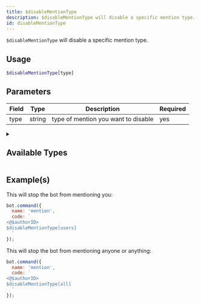 ```yaml
---
title: $disableMentionType 
description: $disableMentionType will disable a specific mention type.
id: disableMentionType
---
```


`$disableMentionType` will disable a specific mention type.

## Usage

```php
$disableMentionType[type]
```

## Parameters 


| Field     | Type    | Description                                        | Required |
|-----------|---------|----------------------------------------------------|----------|
| type      | string  | type of mention you want to disable                | yes      |


<details>
  <summary> <h2> Available Types </h2></summary>

| Type      | Description                                        |
|-----------|----------------------------------------------------|
| everyone      | `@everyone` and `@here` mentions                |
| users      | all user mentions                |
| roles      | all role mentions               |
| all      | everything listed above                |
 
</details>

## Example(s)

This will stop the bot from mentioning you:

```javascript
bot.command({
  name: 'mention',
  code: `
<@$authorID>
$disableMentionType[users] 
  `
});
```

This will stop the bot from mentioning anyone or anything:

```javascript
bot.command({
  name: 'mention',
  code: `
<@$authorID>
$disableMentionType[all] 
  `
});
```
